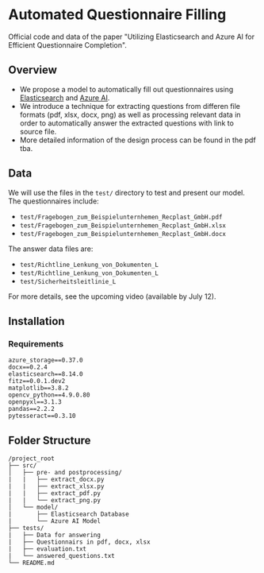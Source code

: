 # Automated Questionnaire Filling

Official code and data of the paper "Utilizing Elasticsearch and Azure AI for Efficient Questionnaire Completion".

## Overview

- We propose a model to automatically fill out questionnaires using [Elasticsearch](https://www.elastic.co/de/elasticsearch) and [Azure AI](https://ai.azure.com/).
- We introduce a technique for extracting questions from differen file formats (pdf, xlsx, docx, png) as well as processing relevant data in order to automatically answer the extracted questions with link to source file.
- More detailed information of the design process can be found in the pdf tba.

## Data

We will use the files in the `test/` directory to test and present our model. The questionnaires include:

- `test/Fragebogen_zum_Beispielunternhemen_Recplast_GmbH.pdf`
- `test/Fragebogen_zum_Beispielunternhemen_Recplast_GmbH.xlsx`
- `test/Fragebogen_zum_Beispielunternhemen_Recplast_GmbH.docx`

The answer data files are:

- `test/Richtline_Lenkung_von_Dokumenten_L`
- `test/Richtline_Lenkung_von_Dokumenten_L`
- `test/Sicherheitsleitlinie_L`

For more details, see the upcoming video (available by July 12).

## Installation

### Requirements

```plaintext
azure_storage==0.37.0
docx==0.2.4
elasticsearch==8.14.0
fitz==0.0.1.dev2
matplotlib==3.8.2
opencv_python==4.9.0.80
openpyxl==3.1.3
pandas==2.2.2
pytesseract==0.3.10
```

## Folder Structure
```plaintext
/project_root
├── src/
│   ├── pre- and postprocessing/
|   |   ├── extract_docx.py
|   |   ├── extract_xlsx.py
|   |   ├── extract_pdf.py
|   |   └── extract_png.py
│   └── model/
|       ├── Elasticsearch Database
|       └── Azure AI Model
├── tests/
|   ├── Data for answering
|   ├── Questionnairs in pdf, docx, xlsx
|   ├── evaluation.txt
|   └── answered_questions.txt
└── README.md
```
